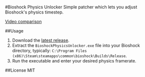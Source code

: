 #Bioshock Physics Unlocker
Simple patcher which lets you adjust Bioshock's physics timestep.

[Video comparison](https://www.youtube.com/watch?v=PKNRgX93TCc)

##Usage
1. Download the [latest release](https://github.com/TurtleHx/Bioshock-Physics-Unlocker/releases/latest).
2. Extract the `BioshockPhysicsUnlocker.exe` file into your Bioshock directory, typically: `C:\Program Files (x86)\Steam\steamapps\common\bioshock\Builds\Release`.
3. Run the executable and enter your desired physics framerate.

##License
MIT
